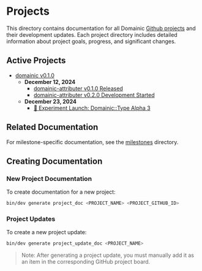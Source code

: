 # Projects

This directory contains documentation for all Domainic [Github projects](https://github.com/domainic/domainic/projects)
and their development updates. Each project directory includes detailed information about project goals, progress, and
significant changes.

## Active Projects

* [domainic v0.1.0](./domainic-v0.1.0)
  * **December 12, 2024**
    * [domainic-attributer v0.1.0 Released](./domainic-v0.1.0/updates/2024-12-12-01.md)
    * [domainic-attributer v0.2.0 Development Started](./domainic-v0.1.0/updates/2024-12-12-02.md)
  * **December 23, 2024**
    * [🧪 Experiment Launch: Domainic::Type Alpha 3](./domainic-v0.1.0/updates/2024-12-23-01.md)

## Related Documentation

For milestone-specific documentation, see the [milestones](../milestones) directory.

## Creating Documentation

### New Project Documentation

To create documentation for a new project:

```bash
bin/dev generate project_doc <PROJECT_NAME> <PROJECT_GITHUB_ID>
```

### Project Updates

To create a new project update:

```bash
bin/dev generate project_update_doc <PROJECT_NAME>
```

> Note: After generating a project update, you must manually add it as an item in the corresponding GitHub project
> board.
